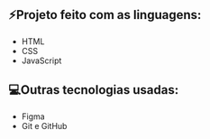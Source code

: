 ## ⚡Projeto feito com as linguagens:
- HTML
- CSS
- JavaScript

## 💻Outras tecnologias usadas:
- Figma
- Git e GitHub
